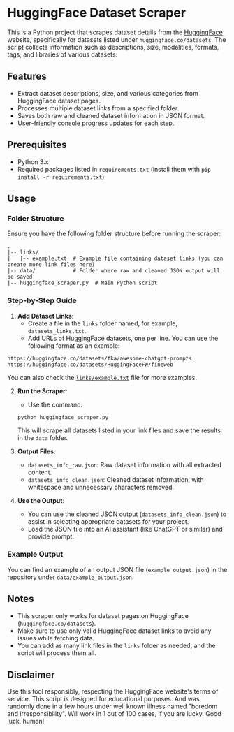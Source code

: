 # HuggingFace Dataset Scraper

This is a Python project that scrapes dataset details from the [HuggingFace](https://huggingface.co/) website, specifically for datasets listed under `huggingface.co/datasets`. The script collects information such as descriptions, size, modalities, formats, tags, and libraries of various datasets.

## Features
- Extract dataset descriptions, size, and various categories from HuggingFace dataset pages.
- Processes multiple dataset links from a specified folder.
- Saves both raw and cleaned dataset information in JSON format.
- User-friendly console progress updates for each step.

## Prerequisites
- Python 3.x
- Required packages listed in `requirements.txt` (install them with `pip install -r requirements.txt`)

## Usage

### Folder Structure
Ensure you have the following folder structure before running the scraper:

```
.
|-- links/
|   |-- example.txt  # Example file containing dataset links (you can create more link files here)
|-- data/            # Folder where raw and cleaned JSON output will be saved
|-- huggingface_scraper.py  # Main Python script
```

### Step-by-Step Guide

1. **Add Dataset Links**:
   - Create a file in the `links` folder named, for example, `datasets_links.txt`.
   - Add URLs of HuggingFace datasets, one per line. You can use the following format as an example:

```
https://huggingface.co/datasets/fka/awesome-chatgpt-prompts
https://huggingface.co/datasets/HuggingFaceFW/fineweb
```

  You can also check the [`links/example.txt`](links/example.txt) file for more examples.

2. **Run the Scraper**:
   - Use the command:
   ```
   python huggingface_scraper.py
   ```
   This will scrape all datasets listed in your link files and save the results in the `data` folder.

3. **Output Files**:
   - `datasets_info_raw.json`: Raw dataset information with all extracted content.
   - `datasets_info_clean.json`: Cleaned dataset information, with whitespace and unnecessary characters removed.

4. **Use the Output**:
   - You can use the cleaned JSON output (`datasets_info_clean.json`) to assist in selecting appropriate datasets for your project.
   - Load the JSON file into an AI assistant (like ChatGPT or similar) and provide prompt.

### Example Output
You can find an example of an output JSON file (`example_output.json`) in the repository under [`data/example_output.json`](data/example_output.json).

## Notes
- This scraper only works for dataset pages on HuggingFace (`huggingface.co/datasets`).
- Make sure to use only valid HuggingFace dataset links to avoid any issues while fetching data.
- You can add as many link files in the `links` folder as needed, and the script will process them all.

## Disclaimer
Use this tool responsibly, respecting the HuggingFace website's terms of service. This script is designed for educational purposes. And was randomly done in a few hours under well known illness named "boredom and irresponsibility". Will work in 1 out of 100 cases, if you are lucky. Good luck, human!